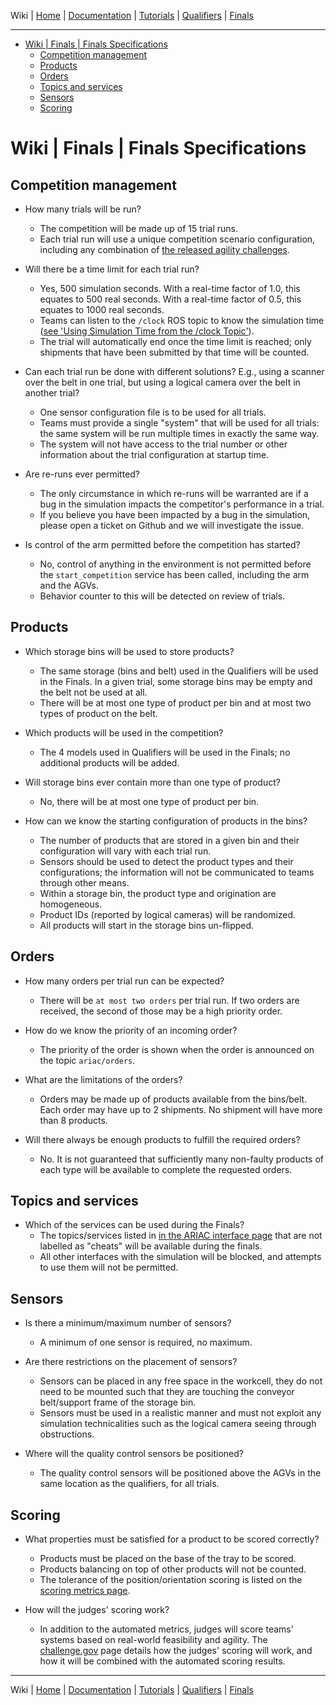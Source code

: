 Wiki | [Home](../../README.md) | [Documentation](../documentation/documentation.md) | [Tutorials](../tutorials/tutorials.md) | [Qualifiers](../qualifiers/qualifier.md) | [Finals](../finals/finals.md)

-------------------------------------------------

- [Wiki | Finals | Finals Specifications](#wiki--finals--finals-specifications)
  - [Competition management](#competition-management)
  - [Products](#products)
  - [Orders](#orders)
  - [Topics and services](#topics-and-services)
  - [Sensors](#sensors)
  - [Scoring](#scoring)

# Wiki | Finals | Finals Specifications

<!-- [See this page for details of how the Finals will be run.](https://bitbucket.org/osrf/ariac/wiki/2019/finals) -->

## Competition management

- How many trials will be run?
  - The competition will be made up of 15 trial runs.
  - Each trial run will use a unique competition scenario configuration, including any combination of [the released agility challenges](../documentation/agility_challenges.md).

- Will there be a time limit for each trial run?
  - Yes, 500 simulation seconds. With a real-time factor of 1.0, this equates to 500 real seconds. With a real-time factor of 0.5, this equates to 1000 real seconds.
  - Teams can listen to the `/clock` ROS topic to know the simulation time ([see 'Using Simulation Time from the /clock Topic'](http://wiki.ros.org/Clock#Using_Simulation_Time_from_the_.2BAC8-clock_Topic)).
  - The trial will automatically end once the time limit is reached; only shipments that have been submitted by that time will be counted.

- Can each trial run be done with different solutions? E.g., using a scanner over the belt in one trial, but using a logical camera over the belt in another trial?
  - One sensor configuration file is to be used for all trials.
  - Teams must provide a single "system" that will be used for all trials: the same system will be run multiple times in exactly the same way.
  - The system will not have access to the trial number or other information about the trial configuration at startup time.

- Are re-runs ever permitted?
  - The only circumstance in which re-runs will be warranted are if a bug in the simulation impacts the competitor's performance in a trial.
  - If you believe you have been impacted by a bug in the simulation, please open a ticket on Github and we will investigate the issue.

- Is control of the arm permitted before the competition has started?
  - No, control of anything in the environment is not permitted before the `start_competition` service has been called, including the arm and the AGVs.
  - Behavior counter to this will be detected on review of trials.

## Products

- Which storage bins will be used to store products?
  - The same storage (bins and belt) used in the Qualifiers will be used in the Finals.
  In a given trial, some storage bins may be empty and the belt not be used at all.
  - There will be at most one type of product per bin and at most two types of product on the belt.

- Which products will be used in the competition?
  - The 4 models used in Qualifiers will be used in the Finals; no additional products will be added.

- Will storage bins ever contain more than one type of product?
  - No, there will be at most one type of product per bin.

- How can we know the starting configuration of products in the bins?
  - The number of products that are stored in a given bin and their configuration will vary with each trial run.
  - Sensors should be used to detect the product types and their configurations; the information will not be communicated to teams through other means.
  - Within a storage bin, the product type and origination are homogeneous.
  - Product IDs (reported by logical cameras) will be randomized.
  - All products will start in the storage bins un-flipped.

## Orders

- How many orders per trial run can be expected?
  - There will be `at most two orders` per trial run. If two orders are received, the second of those may be a high priority order.

- How do we know the priority of an incoming order?
  - The priority of the order is shown when the order is announced on the topic `ariac/orders`.

- What are the limitations of the orders?
  - Orders may be made up of products available from the bins/belt. Each order may have up to 2 shipments. No shipment will have more than 8 products.

- Will there always be enough products to fulfill the required orders?
  - No. It is not guaranteed that sufficiently many non-faulty products of each type will be available to complete the requested orders.

## Topics and services

- Which of the services can be used during the Finals?
  - The topics/services listed in [in the ARIAC interface page](../documentation/competition_interface_documentation.md) that are not labelled as "cheats" will be available during the finals.
  - All other interfaces with the simulation will be blocked, and attempts to use them will not be permitted.

## Sensors

- Is there a minimum/maximum number of sensors?
  - A minimum of one sensor is required, no maximum.

- Are there restrictions on the placement of sensors?
  - Sensors can be placed in any free space in the workcell, they do not need to be mounted such that they are touching the conveyor belt/support frame of the storage bin.
  - Sensors must be used in a realistic manner and must not exploit any simulation technicalities such as the logical camera seeing through obstructions.

- Where will the quality control sensors be positioned?
  - The quality control sensors will be positioned above the AGVs in the same location as the qualifiers, for all trials.

## Scoring

- What properties must be satisfied for a product to be scored correctly?
  - Products must be placed on the base of the tray to be scored.
  - Products balancing on top of other products will not be counted.
  - The tolerance of the position/orientation scoring is listed on the [scoring metrics page](../documentation/scoring.md).

- How will the judges' scoring work?
  - In addition to the automated metrics, judges will score teams' systems based on real-world feasibility and agility. The [challenge.gov](https://www.challenge.gov/challenge/ariac/) page details how the judges' scoring will work, and how it will be combined with the automated scoring results.

-------------------------------------------------
Wiki | [Home](../../README.md) | [Documentation](../documentation/documentation.md) | [Tutorials](../tutorials/tutorials.md) | [Qualifiers](../qualifiers/qualifier.md) | [Finals](../finals/finals.md)
